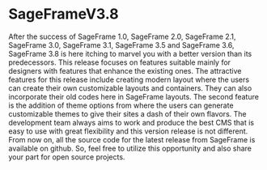 # SageFrameV3.8

After the success of SageFrame 1.0, SageFrame 2.0, SageFrame 2.1, SageFrame 3.0, SageFrame 3.1, SageFrame 3.5 and SageFrame 3.6, SageFrame 3.8 is here itching to marvel you with a better version than its predecessors. This release focuses on features suitable mainly for designers with features that enhance the existing ones. The attractive features for this release include creating modern layout where the users can create their own customizable layouts and containers. They can also incorporate their old codes here in SageFrame layouts. The second feature is the addition of theme options from where the users can generate customizable themes to give their sites a dash of their own flavors. The development team always aims to work and produce the best CMS that is easy to use with great flexibility and this version release is not different. 
From now on, all the source code for the latest release from SageFrame is available on github. So, feel free to utilize this opportunity and also share your part for open source projects. 